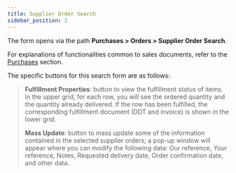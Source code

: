 ```yaml
---
title: Supplier Order Search
sidebar_position: 2
---
```


The form opens via the path **Purchases > Orders > Supplier Order Search**.

For explanations of functionalities common to sales documents, refer to the [Purchases](/docs/purchase/purchases-intro) section.

The specific buttons for this search form are as follows:

> **Fulfillment Properties**: button to view the fulfillment status of items. In the upper grid, for each row, you will see the ordered quantity and the quantity already delivered. If the row has been fulfilled, the corresponding fulfillment document (DDT and invoice) is shown in the lower grid.
>
> **Mass Update**: button to mass update some of the information contained in the selected supplier orders; a pop-up window will appear where you can modify the following data: Our reference, Your reference, Notes, Requested delivery date, Order confirmation date, and other data.